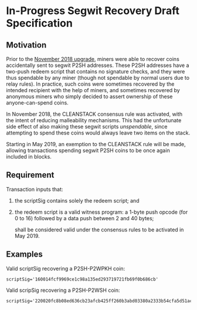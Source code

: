In-Progress Segwit Recovery Draft Specification
===============================================

## Motivation
Prior to the [November 2018 upgrade](2018-nov-upgrade.md), miners were able to recover coins accidentally sent to segwit P2SH addresses. These P2SH addresses have a two-push redeem script that contains no signature checks, and they were thus spendable by any miner (though not spendable by normal users due to relay rules). In practice, such coins were sometimes recovered by the intended recipient with the help of miners, and sometimes recovered by anonymous miners who simply decided to assert ownership of these anyone-can-spend coins.

In November 2018, the CLEANSTACK consensus rule was activated, with the intent of reducing malleability mechanisms. This had the unfortunate side effect of also making these segwit scripts *unspendable*, since attempting to spend these coins would always leave two items on the stack.

Starting in May 2019, an exemption to the CLEANSTACK rule will be made, allowing transactions spending segwit P2SH coins to be once again included in blocks.

## Requirement
Transaction inputs that:
1. the scriptSig contains solely the redeem script; and
2. the redeem script is a valid witness program: a 1-byte push opcode (for 0 to 16) followed by a data push between 2 and 40 bytes;

    shall be considered valid under the consensus rules to be activated in May 2019.

## Examples

Valid scriptSig recovering a P2SH-P2WPKH coin:

    scriptSig='160014fcf9969ce1c98a135ed293719721fb69f0b686cb'
 
Valid scripSig recovering a P2SH-P2WSH coin:

    scriptSig='220020fc8b08ed636cb23afcb425ff260b3abd03380a2333b54cfa5d51ac52d803baf4'

